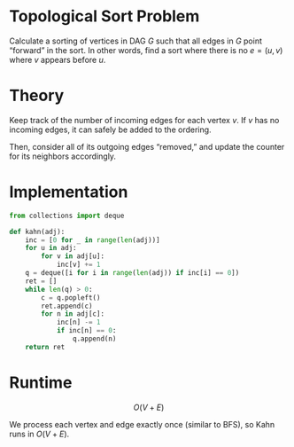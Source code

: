# Topological Sort Problem
Calculate a sorting of vertices in DAG $G$ such that all edges in $G$ point “forward” in the sort. In other words, find a sort where there is no $e = (u, v)$ where $v$ appears before $u$.

# Theory
Keep track of the number of incoming edges for each vertex $v$. If $v$ has no incoming edges, it can safely be added to the ordering.

Then, consider all of its outgoing edges “removed,” and update the counter for its neighbors accordingly.

# Implementation
```python
from collections import deque

def kahn(adj):
	inc = [0 for _ in range(len(adj))]
	for u in adj:
		for v in adj[u]:
			inc[v] += 1
	q = deque([i for i in range(len(adj)) if inc[i] == 0])
	ret = []
	while len(q) > 0:
		c = q.popleft()
		ret.append(c)
		for n in adj[c]:
			inc[n] -= 1
			if inc[n] == 0:
				q.append(n)
	return ret
```

# Runtime

$$
 O(V+E) 
$$


We process each vertex and edge exactly once (similar to BFS), so Kahn runs in $O(V+E)$.
